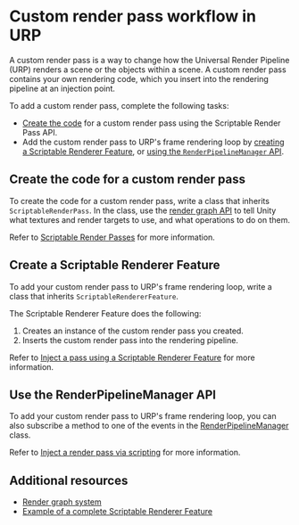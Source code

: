 # Custom render pass workflow in URP

A custom render pass is a way to change how the Universal Render Pipeline (URP) renders a scene or the objects within a scene. A custom render pass contains your own rendering code, which you insert into the rendering pipeline at an injection point.

To add a custom render pass, complete the following tasks:

- [Create the code](#create-code) for a custom render pass using the Scriptable Render Pass API.
- Add the custom render pass to URP's frame rendering loop by [creating a Scriptable Renderer Feature](#create-srf), or [using the `RenderPipelineManager` API](#inject-pass).

## <a name="create-code"></a>Create the code for a custom render pass

To create the code for a custom render pass, write a class that inherits `ScriptableRenderPass`. In the class, use the [render graph API](../render-graph-introduction.md) to tell Unity what textures and render targets to use, and what operations to do on them.

Refer to [Scriptable Render Passes](scriptable-render-passes.md) for more information.

## <a name="create-srf"></a>Create a Scriptable Renderer Feature

To add your custom render pass to URP's frame rendering loop, write a class that inherits `ScriptableRendererFeature`.

The Scriptable Renderer Feature does the following:

1. Creates an instance of the custom render pass you created.
2. Inserts the custom render pass into the rendering pipeline.

Refer to [Inject a pass using a Scriptable Renderer Feature](scriptable-renderer-features/inject-a-pass-using-a-scriptable-renderer-feature.md) for more information.

## <a name="inject-pass"></a>Use the RenderPipelineManager API

To add your custom render pass to URP's frame rendering loop, you can also subscribe a method to one of the events in the [RenderPipelineManager](https://docs.unity3d.com/ScriptReference/Rendering.RenderPipelineManager.html) class.

Refer to [Inject a render pass via scripting](../customize/inject-render-pass-via-script.md) for more information.

## Additional resources

- [Render graph system](../render-graph-introduction.md)
- [Example of a complete Scriptable Renderer Feature](../renderer-features/create-custom-renderer-feature.md)

